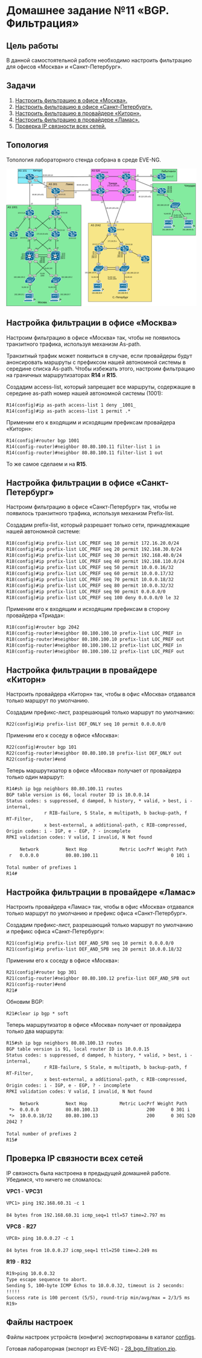 # Домашнее задание №11 «BGP. Фильтрация»

## Цель работы

В данной самостоятельной работе необходимо настроить фильтрацию для офисов «Москва»
и «Санкт-Петербург».

## Задачи

1. [Настроить фильтрацию в офисе «Москва».](#настройка-фильтрации-в-офисе-москва)
2. [Настроить фильтрацию в офисе «Санкт-Петербург».](#настройка-фильтрации-в-офисе-санкт-петербург)
3. [Настроить фильтрацию в провайдере «Киторн».](#настройка-фильтрации-в-провайдере-киторн)
4. [Настроить фильтрацию в провайдере «Ламас».](#настройка-фильтрации-в-провайдере-ламас)
5. [Проверка IP связности всех сетей.](#проверка-ip-связности-всех-сетей)

## Топология

Топология лабораторного стенда собрана в среде EVE-NG.

![Топология с IP адресами](topo_drawio.png)

## Настройка фильтрации в офисе «Москва»

Настроим фильтрацию в офисе «Москва» так, чтобы не появилось транзитного трафика,
используя механизм As-path.

Транзитный трафик может появиться в случае, если провайдеры будут анонсировать
маршруты с префиксом нашей автономной системы в середине списка As-path. Чтобы
избежать этого, настроим фильтрацию на граничных маршрутизаторах **R14** и **R15**.

Создадим access-list, который запрещает все маршруты, содержащие в середине as-path
номер нашей автономной системы (1001):

```text
R14(config)#ip as-path access-list 1 deny _1001_
R14(config)#ip as-path access-list 1 permit .* 
```

Применим его к входящим и исходящим префиксам провайдера «Киторн»:
```text
R14(config)#router bgp 1001
R14(config-router)#neighbor 80.80.100.11 filter-list 1 in
R14(config-router)#neighbor 80.80.100.11 filter-list 1 out
```

То же самое сделаем и на **R15**.

## Настройка фильтрации в офисе «Санкт-Петербург»

Настроим фильтрацию в офисе «Санкт-Петербург» так, чтобы не появилось транзитного
трафика, используя механизм Prefix-list.

Создадим prefix-list, который разрешает только сети, принадлежащие нашей автономной
системе:

```text
R18(config)#ip prefix-list LOC_PREF seq 10 permit 172.16.20.0/24
R18(config)#ip prefix-list LOC_PREF seq 20 permit 192.168.30.0/24
R18(config)#ip prefix-list LOC_PREF seq 30 permit 192.168.40.0/24
R18(config)#ip prefix-list LOC_PREF seq 40 permit 192.168.110.0/24
R18(config)#ip prefix-list LOC_PREF seq 50 permit 10.0.0.16/32     
R18(config)#ip prefix-list LOC_PREF seq 60 permit 10.0.0.17/32
R18(config)#ip prefix-list LOC_PREF seq 70 permit 10.0.0.18/32
R18(config)#ip prefix-list LOC_PREF seq 80 permit 10.0.0.32/32
R18(config)#ip prefix-list LOC_PREF seq 90 permit 0.0.0.0/0
R18(config)#ip prefix-list LOC_PREF seq 100 deny 0.0.0.0/0 le 32
```

Применим его к входящим и исходящим префиксам в сторону провайдера «Триада»:
```text
R18(config)#router bgp 2042
R18(config-router)#neighbor 80.100.100.10 prefix-list LOC_PREF in
R18(config-router)#neighbor 80.100.100.10 prefix-list LOC_PREF out
R18(config-router)#neighbor 80.100.100.12 prefix-list LOC_PREF in 
R18(config-router)#neighbor 80.100.100.12 prefix-list LOC_PREF out
```

## Настройка фильтрации в провайдере «Киторн»

Настроить провайдера «Киторн» так, чтобы в офис «Москва» отдавался только маршрут
по умолчанию.

Создадим префикс-лист, разрешающий только маршрут по умолчанию:

```text
R22(config)#ip prefix-list DEF_ONLY seq 10 permit 0.0.0.0/0
```

Применим его к соседу в офисе «Москва»:

```text
R22(config)#router bgp 101
R22(config-router)#neighbor 80.80.100.10 prefix-list DEF_ONLY out
R22(config-router)#end
```

Теперь маршрутизатор в офисе «Москва» получает от провайдера только один маршрут:

```text
R14#sh ip bgp neighbors 80.80.100.11 routes 
BGP table version is 66, local router ID is 10.0.0.14
Status codes: s suppressed, d damped, h history, * valid, > best, i - internal, 
              r RIB-failure, S Stale, m multipath, b backup-path, f RT-Filter, 
              x best-external, a additional-path, c RIB-compressed, 
Origin codes: i - IGP, e - EGP, ? - incomplete
RPKI validation codes: V valid, I invalid, N Not found

     Network          Next Hop            Metric LocPrf Weight Path
 r   0.0.0.0          80.80.100.11                           0 101 i

Total number of prefixes 1 
R14#
```

## Настройка фильтрации в провайдере «Ламас»

Настроить провайдера «Ламас» так, чтобы в офис «Москва» отдавался только маршрут
по умолчанию и префикс офиса «Санкт-Петербург».

Создадим префикс-лист, разрешающий только маршрут по умолчанию и префикс офиса
«Санкт-Петербург»:

```text
R21(config)#ip prefix-list DEF_AND_SPB seq 10 permit 0.0.0.0/0       
R21(config)#ip prefix-list DEF_AND_SPB seq 20 permit 10.0.0.18/32
```

Применим его к соседу в офисе «Москва»:

```text
R21(config)#router bgp 301
R21(config-router)#neighbor 80.80.100.12 prefix-list DEF_AND_SPB out
R21(config-router)#end
R21#
```

Обновим BGP:

```text
R21#clear ip bgp * soft
```

Теперь маршрутизатор в офисе «Москва» получает от провайдера только два маршрута:

```text
R15#sh ip bgp neighbors 80.80.100.13 routes
BGP table version is 91, local router ID is 10.0.0.15
Status codes: s suppressed, d damped, h history, * valid, > best, i - internal, 
              r RIB-failure, S Stale, m multipath, b backup-path, f RT-Filter, 
              x best-external, a additional-path, c RIB-compressed, 
Origin codes: i - IGP, e - EGP, ? - incomplete
RPKI validation codes: V valid, I invalid, N Not found

     Network          Next Hop            Metric LocPrf Weight Path
 *>  0.0.0.0          80.80.100.13                  200      0 301 i
 *>  10.0.0.18/32     80.80.100.13                  200      0 301 520 2042 ?

Total number of prefixes 2 
R15#
```

## Проверка IP связности всех сетей

IP связность была настроена в предыдущей домашней работе. Убедимся, что ничего
не сломалось:

**VPC1** - **VPC31**

```text
VPC1> ping 192.168.60.31 -c 1

84 bytes from 192.168.60.31 icmp_seq=1 ttl=57 time=2.797 ms
```

**VPC8** - **R27**

```text
VPC8> ping 10.0.0.27 -c 1

84 bytes from 10.0.0.27 icmp_seq=1 ttl=250 time=2.249 ms
```

**R19** - **R32**

```text
R19>ping 10.0.0.32 
Type escape sequence to abort.
Sending 5, 100-byte ICMP Echos to 10.0.0.32, timeout is 2 seconds:
!!!!!
Success rate is 100 percent (5/5), round-trip min/avg/max = 2/3/5 ms
R19>
```

## Файлы настроек

Файлы настроек устройств (конфиги) экспортированы в каталог [configs](./configs/).

Готовая лабораторная (экспорт из EVE-NG) - [28_bgp_filtration.zip](./28_bgp_filtration.zip).
